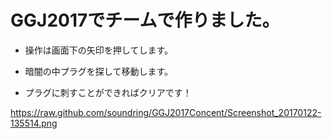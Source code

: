# GGJ2017でチームで作りました。

- 操作は画面下の矢印を押してします。

- 暗闇の中プラグを探して移動します。

- プラグに刺すことができればクリアです！

https://raw.github.com/soundring/GGJ2017Concent/Screenshot_20170122-135514.png
